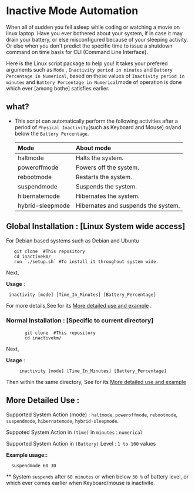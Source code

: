 # Inactive Mode Automation

When all of sudden you fell asleep while coding or watching a movie on linux laptop.
Have you ever bothered about your system, if in case it may drain your battery, or else misconfigured because of 
your sleeping activity. Or else when you don't predict the specific time to issue a shutdown command on time basis for CLI (Command Line Interface).


Here is the Linux script package to help you! It takes your prefered arguments such as `Mode` , `Inactivity period in minutes` and `Battery Percentage in Numerical`,
 based on these values of `Inactivity period in minutes` and `Battery Percentage in Numerical`mode of operation is done which ever [among bothe] satisfies earlier.

## what?
* This script can automatically perform the following activities after a period of `Physical Inactivity`(such as Keyboard and Mouse) or/and below the `Battery Percentage`.
        

    |Mode | About mode |
    |:-----|:----------|
    |haltmode | Halts the system. |
    |poweroffmode | Powers off the system.  |
    |rebootmode   |  Restarts the system.  |
    |suspendmode |Suspends the system.|
    |hibernatemode | Hibernates the system. |
    |hybrid-sleepmode | Hibernates and suspends the system.|
    
    
## Global Installation  : [Linux System wide access]
For Debian based systems such as Debian and Ubuntu
  
  
       git clone  #This repository
       cd inactivekm/
       run `./setup.sh` #To install it throughout system wide.
       

Next,

**Usage** : 


     inactivity [mode] [Time_In_Minutes] [Battery_Percentage]    

 For more details,See for its [More detailed use and example](/README.md#more-detailed-use-) .
 
### Normal Installation : [Specific to current directory]  


           git clone  #This repository
           cd inactivekm/
           
   
 
Next,

**Usage** : 

 
         inactivity [mode] [Time_In_Minutes] [Battery_Percentage] 


Then within the same directory, See for its [More detailed use and example](/README.md#more-detailed-use-)   


## More Detailed Use :

Supported System Action (mode) : `haltmode`, `poweroffmode`, `rebootmode`, `suspendmode`, `hibernatemode`, `hybrid-sleepmode`.

Suppoted System Action in `(time)` in `minutes` : `numerical` 

Supported System Action in `(Battery)` Level : `1 to 100` values


**Example usage::** 

      
      suspendmode 60 30
** System `suspends` after `60 minutes` or when below `30 %` of battery level, or which ever comes earlier when Keyboard/mouse is inactivite.

